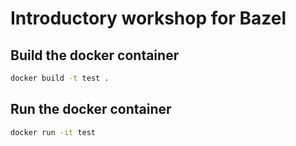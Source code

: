 # Introductory workshop for Bazel

## Build the docker container

```cmd
docker build -t test .
```

## Run the docker container

```cmd
docker run -it test
```

